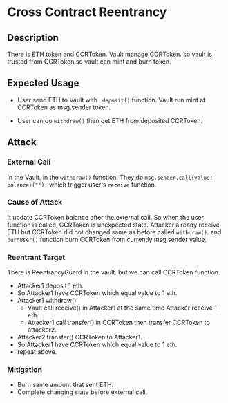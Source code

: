 # Cross Contract Reentrancy

## Description

There is ETH token and CCRToken. 
Vault manage CCRToken. so vault is trusted from CCRToken so vault can mint and burn token.

## Expected Usage

- User send ETH to Vault with ` deposit()` function. Vault run mint at CCRToken as msg.sender token.

- User can do `withdraw()` then get ETH from deposited CCRToken.

## Attack

### External Call 

In the Vault, in the `withdraw()` function. They do `msg.sender.call{value: balance}("");` which trigger user's `receive` function.


### Cause of Attack

It update CCRToken balance after the external call. 
So when the user function is called, CCRToken is unexpected state.
Attacker already receive ETH but CCRToken did not changed same as before called `withdraw()`.
and `burnUser()` function burn CCRToken from currently msg.sender value.

### Reentrant Target

There is ReentrancyGuard in the vault. but we can call CCRToken function.

- Attacker1 deposit 1 eth.
- So Attacker1 have CCRToken which equal value to 1 eth.
- Attacker1 withdraw()
    - Vault call receive() in Attacker1 at the same time Attacker receive 1 eth.
    - Attacker1 call transfer() in CCRToken then transfer CCRToken to attacker2.
- Attacker2 transfer() CCRToken to Attacker1.
- So Attacker1 have CCRToken which equal value to 1 eth.
- repeat above.

### Mitigation 

- Burn same amount that sent ETH.
- Complete changing state before external call.
